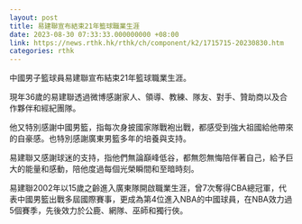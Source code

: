 ```yaml
---
layout: post
title: 易建聯宣布結束21年籃球職業生涯
date: 2023-08-30 07:33:33.000000000 +08:00
link: https://news.rthk.hk/rthk/ch/component/k2/1715715-20230830.htm
categories: rthk
---
```


中國男子籃球員易建聯宣布結束21年籃球職業生涯。

現年36歲的易建聯透過微博感謝家人、領導、教練、隊友、對手、贊助商以及合作夥伴和經紀團隊。

他又特別感謝中國男籃，指每次身披國家隊戰袍出戰，都感受到強大祖國給他帶來的自豪感。也特別感謝廣東男籃多年的培養與支持。

易建聯又感謝球迷的支持，指他們無論巔峰低谷，都無怨無悔陪伴著自己，給予巨大的能量和感動，陪他度過每個光榮瞬間和至暗時刻。

易建聯2002年以15歲之齡進入廣東隊開啟職業生涯，曾7次奪得CBA總冠軍，代表中國男籃出戰多屆國際賽事，更成為第4位進入NBA的中國球員，在NBA效力過5個賽季，先後效力於公鹿、網隊、巫師和獨行俠。
